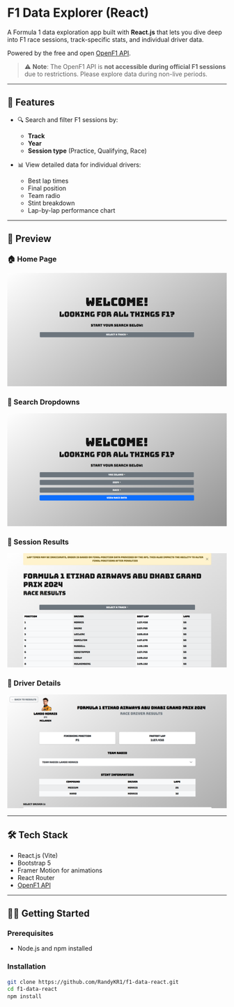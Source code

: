 # F1 Data Explorer (React)

A Formula 1 data exploration app built with **React.js** that lets you dive deep into F1 race sessions, track-specific stats, and individual driver data.

Powered by the free and open [OpenF1 API](https://openf1.org/).

> ⚠️ **Note**: The OpenF1 API is **not accessible during official F1 sessions** due to restrictions. Please explore data during non-live periods.

---

## 🚀 Features

- 🔍 Search and filter F1 sessions by:
  - **Track**
  - **Year**
  - **Session type** (Practice, Qualifying, Race)
  
- 📊 View detailed data for individual drivers:
  - Best lap times
  - Final position
  - Team radio
  - Stint breakdown
  - Lap-by-lap performance chart

---

## 📸 Preview

### 🏠 Home Page
![Home](./assets/Home.png)

### 🔎 Search Dropdowns
![Search](./assets/Search.png)

### 📄 Session Results
![Results](./assets/Results.png)

### 👤 Driver Details
![Driver Results](./assets/DriverResults.png)

---

## 🛠 Tech Stack

- React.js (Vite)
- Bootstrap 5
- Framer Motion for animations
- React Router
- [OpenF1 API](https://openf1.org/)

---

## 🧑‍💻 Getting Started

### Prerequisites

- Node.js and npm installed

### Installation

```bash
git clone https://github.com/RandyKR1/f1-data-react.git
cd f1-data-react
npm install
